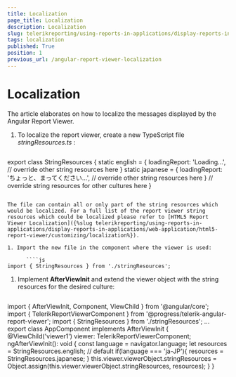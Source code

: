 ```yaml
---
title: Localization
page_title: Localization 
description: Localization
slug: telerikreporting/using-reports-in-applications/display-reports-in-applications/web-application/angular-report-viewer/customizing/localization
tags: localization
published: True
position: 1
previous_url: /angular-report-viewer-localization
---
```


# Localization

The article elaborates on how to localize the messages displayed by the Angular Report Viewer.

1. To localize the report viewer, create a new TypeScript file *stringResources.ts* :
    
      ````js
export class StringResources {
		static english = {
			loadingReport: 'Loading...',
			// override other string resources here
		}
		static japanese = {
			loadingReport: 'ちょっと、まってください...',
			// override other string resources here
		}
		// override string resources for other cultures here
}
````

The file can contain all or only part of the string resources which would be localized. For a full list of the report viewer string resources which could be localized please refer to [HTML5 Report Viewer Localization]({%slug telerikreporting/using-reports-in-applications/display-reports-in-applications/web-application/html5-report-viewer/customizing/localization%}). 

1. Import the new file in the component where the viewer is used:
    
      ````js
import { StringResources } from './stringResources';
````

1. Implement __AfterViewInit__ and extend the viewer object with the string resources for the desired culture:
    
      ````js
import { AfterViewInit, Component, ViewChild } from '@angular/core';
import { TelerikReportViewerComponent } from '@progress/telerik-angular-report-viewer';
import { StringResources } from './stringResources';
...
export class AppComponent implements AfterViewInit {
	  @ViewChild('viewer1') viewer: TelerikReportViewerComponent;
	  ngAfterViewInit(): void {
		const language = navigator.language;
		let resources = StringResources.english; // default
		if(language === 'ja-JP'){
		  resources = StringResources.japanese;
		}
		this.viewer.viewerObject.stringResources = Object.assign(this.viewer.viewerObject.stringResources, resources);
	  }
}
````

